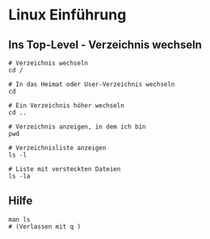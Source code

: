# Linux Einführung 

## Ins Top-Level - Verzeichnis wechseln 

```
# Verzeichnis wechseln 
cd /

# In das Heimat oder User-Verzeichnis wechseln
cd

# Ein Verzeichnis höher wechseln 
cd ..

# Verzeichnis anzeigen, in dem ich bin 
pwd 

# Verzeichnisliste anzeigen 
ls -l 

# Liste mit versteckten Dateien 
ls -la

```

## Hilfe ## 

```
man ls 
# (Verlassen mit q )
```
